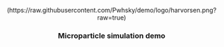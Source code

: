 <p align="center"> 
(https://raw.githubusercontent.com/Pwhsky/demo/logo/harvorsen.png?raw=true)
</p>
<h3 align = "center"> Microparticle simulation demo </h3>

